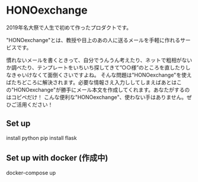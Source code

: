 # HONOexchange
2019年名大祭で人生で初めて作ったプロダクトです。

"HONOexchange"とは、教授や目上のあの人に送るメールを手軽に作れるサービスです。

慣れないメールを書くときって、自分でうんうん考えたり、ネットで粗相がないか調べたり、テンプレートをいちいち探してきて”○○様”のところを直したりしなきゃいけなくて面倒くさいですよね。
そんな問題は"HONOexchange"を使えばたちどころに解決されます。必要な情報さえ入力ししてしまえばあとはこの"HONOexchange"が勝手にメール本文を作成してくれます。あなたがするのはコピペだけ！
こんな便利な"HONOexchange"、使わない手はありません。ぜひご活用ください！

## Set up
install python
pip install flask

## Set up with docker (作成中)
docker-compose up
